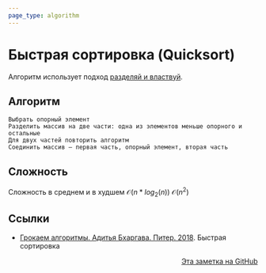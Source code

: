 ```yaml
---
page_type: algorithm
---
```


# Быстрая сортировка (Quicksort)

Алгоритм использует подход [разделяй и властвуй](20221027001332.md).

## Алгоритм

```
Выбрать опорный элемент
Разделить массив на две части: одна из элементов меньше опорного и остальные
Для двух частей повторить алгоритм
Соединить массив — первая часть, опорный элемент, вторая часть
```

## Сложность

Сложность в среднем и в худшем $\mathcal{O}(n*log_2(n))$ $\mathcal{O}(n^2)$

## Ссылки

- [Грокаем алгоритмы. Адитья Бхаргава. Питер. 2018](BhargavaGrokaemAlgoritmy2018.md). Быстрая сортировка



<p v-pre style="text-align: right">
  <a href="https://github.com/Kverde/algorithms/blob/main/source/20221026235533.md">
  Эта заметка на GitHub
  </a>
</p>
